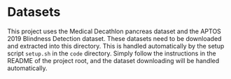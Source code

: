 # Datasets

This project uses the Medical Decathlon pancreas dataset and the APTOS 2019 Blindness Detection dataset.
These datasets need to be downloaded and extracted into this directory. This is handled automatically by
the setup script `setup.sh` in the `code` directory. Simply follow the instructions in the README of the
project root, and the dataset downloading will be handled automatically.


